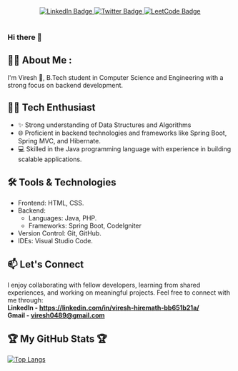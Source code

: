 <div id="header" align="center">
  <div id="badges">
    <a href="https://linkedin.com/in/viresh-hiremath-bb651b21a" target="_blank">
      <img src="https://img.shields.io/badge/LinkedIn-blue?style=for-the-badge&logo=linkedin&logoColor=white" alt="LinkedIn Badge"/>
    </a>
    <a href="https://twitter.com/viresh0489" target="_blank">
      <img src="https://img.shields.io/badge/Twitter-grey?style=for-the-badge&logo=twitter&logoColor=white" alt="Twitter Badge"/>
    </a>
    <a href="https://leetcode.com/viresh0489">
      <img src="https://img.shields.io/badge/Leetcode-yellow?style=for-the-badge&logo=leetcode&logoColor=white" alt="LeetCode Badge"/>
    </a>
  </div>
  <br>
  <img src="https://komarev.com/ghpvc/?username=vireshh22&style=flat-round&color=red" alt=""/>
</div>

### Hi there 👋

## 👨‍💻 About Me :

I'm Viresh 👋, B.Tech student in Computer Science and Engineering with a strong focus on backend development.

## 👨‍💻 Tech Enthusiast

- ✨ Strong understanding of Data Structures and Algorithms
- 🌐 Proficient in backend technologies and frameworks like Spring Boot, Spring MVC, and Hibernate.
- 💻 Skilled in the Java programming language with experience in building scalable applications.

## 🛠️ Tools & Technologies

- Frontend: HTML, CSS.
- Backend:
  - Languages: Java, PHP.
  - Frameworks: Spring Boot, CodeIgniter
- Version Control: Git, GitHub.
- IDEs: Visual Studio Code.

## 📫 Let's Connect

I enjoy collaborating with fellow developers, learning from shared experiences, and working on meaningful projects. Feel free to connect with me through: <br>
**LinkedIn - https://linkedin.com/in/viresh-hiremath-bb651b21a/** <br>
**Gmail - [viresh0489@gmail.com](mailto:viresh0489@gmail.com?subject=Hello&body=Glad%20to%20connect%20with%20you!)**

## 🏆 My GitHub Stats 🏆

[![Top Langs](https://github-readme-stats.vercel.app/api/top-langs/?username=vireshh22&layout=compact&theme=vision-friendly-dark)](https://github.com/vireshh22/github-readme-stats)
